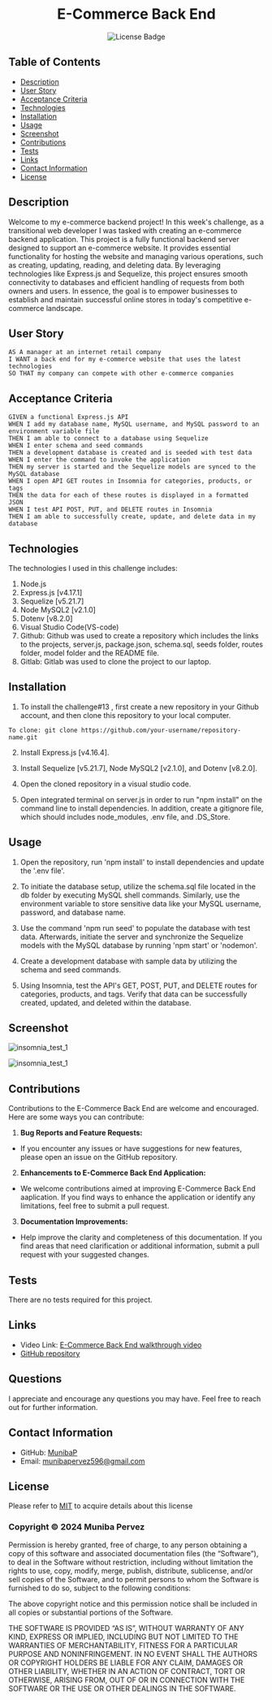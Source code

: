 <div align ="center">

# E-Commerce Back End

![License Badge](https://shields.io/badge/license-MIT-blue)
</div>

## Table of Contents
- [Description](#description)
- [User Story](#user-story)
- [Acceptance Criteria](#acceptance-criteria)
- [Technologies](#technologies)
- [Installation](#installation)
- [Usage](#usage)
- [Screenshot](#screenshot)
- [Contributions](#contributions)
- [Tests](#tests)
- [Links](#links)
- [Contact Information](#contact-information)
- [License](#license)

## Description
Welcome to my e-commerce backend project! In this week's challenge, as a transitional web developer I was tasked with creating an e-commerce backend application. This project is a fully functional backend server designed to support an e-commerce website. It provides essential functionality for hosting the website and managing various operations, such as creating, updating, reading, and deleting data. By leveraging technologies like Express.js and Sequelize, this project ensures smooth connectivity to databases and efficient handling of requests from both owners and users. In essence, the goal is to empower businesses to establish and maintain successful online stores in today's competitive e-commerce landscape.

## User Story
```
AS A manager at an internet retail company
I WANT a back end for my e-commerce website that uses the latest technologies
SO THAT my company can compete with other e-commerce companies
```

## Acceptance Criteria
```
GIVEN a functional Express.js API
WHEN I add my database name, MySQL username, and MySQL password to an environment variable file
THEN I am able to connect to a database using Sequelize
WHEN I enter schema and seed commands
THEN a development database is created and is seeded with test data
WHEN I enter the command to invoke the application
THEN my server is started and the Sequelize models are synced to the MySQL database
WHEN I open API GET routes in Insomnia for categories, products, or tags
THEN the data for each of these routes is displayed in a formatted JSON
WHEN I test API POST, PUT, and DELETE routes in Insomnia
THEN I am able to successfully create, update, and delete data in my database
```

## Technologies
The technologies I used in this challenge includes:

1. Node.js
2. Express.js [v4.17.1]
3. Sequelize [v5.21.7]
4. Node MySQL2 [v2.1.0]
5. Dotenv [v8.2.0]
4. Visual Studio Code(VS-code)
5. Github: Github was used to create a repository which includes the links to the projects, server.js, package.json, schema.sql, seeds folder, routes folder, model folder and the README file.
6. Gitlab: Gitlab was used to clone the project to our laptop.

## Installation
1. To install the challenge#13 , first create a new repository in your Github account, and then clone this repository to your local computer. 
```
To clone: git clone https://github.com/your-username/repository-name.git   
```           
2. Install Express.js [v4.16.4].

3. Install Sequelize [v5.21.7], Node MySQL2 [v2.1.0], and Dotenv [v8.2.0].

4. Open the cloned repository in a visual studio code.
 
5. Open integrated terminal on server.js in order to run "npm install" on the command line to install dependencies. In addition, create a gitignore file, which should includes node_modules, .env file, and .DS_Store.   

## Usage
1. Open the repository, run 'npm install' to install dependencies and update the '.env file'.

2. To initiate the database setup, utilize the schema.sql file located in the db folder by executing MySQL shell commands. Similarly, use the environment variable to store sensitive data like your MySQL username, password, and database name. 

3. Use the command 'npm run seed' to populate the database with test data. Afterwards, initiate the server and synchronize the Sequelize models with the MySQL database by running 'npm start' or 'nodemon'.

4. Create a development database with sample data by utilizing the schema and seed commands.

5. Using Insomnia, test the API's GET, POST, PUT, and DELETE routes for categories, products, and tags. Verify that data can be successfully created, updated, and deleted within the database.

## Screenshot
![insomnia_test_1](/Assets/insomnia_test_1.png)

![insomnia_test_1](/Assets/insomnia_test_2.png)


## Contributions
Contributions to the E-Commerce Back End are welcome and encouraged. Here are some ways you can contribute:

1. **Bug Reports and Feature Requests:**
  - If you encounter any issues or have suggestions for new features, please open an issue on the GitHub repository.
    
2. **Enhancements to E-Commerce Back End Application:**
  -  We welcome contributions aimed at improving E-Commerce Back End aaplication. If you find ways to enhance the application or identify any limitations, feel free to submit a pull request.

3. **Documentation Improvements:**
  - Help improve the clarity and completeness of this documentation. If you find areas that need clarification or additional information, submit a pull request with your suggested changes.     

## Tests
There are no tests required for this project.

## Links
- Video Link: [E-Commerce Back End walkthrough video]()
- [GitHub repository](https://github.com/MunibaP/Note_Taker.git)
  
## Questions
I appreciate and encourage any questions you may have. Feel free to reach out for further information.
  
## Contact Information
- GitHub: [MunibaP](https://github.com/MunibaP)
- Email: munibapervez596@gmail.com

## License
Please refer to [MIT]() to acquire details about this license 

### Copyright © 2024 Muniba Pervez

Permission is hereby granted, free of charge, to any person obtaining a copy of this software and associated documentation files (the “Software”), to deal in the Software without restriction, including without limitation the rights to use, copy, modify, merge, publish, distribute, sublicense, and/or sell copies of the Software, and to permit persons to whom the Software is furnished to do so, subject to the following conditions:

The above copyright notice and this permission notice shall be included in all copies or substantial portions of the Software.

THE SOFTWARE IS PROVIDED “AS IS”, WITHOUT WARRANTY OF ANY KIND, EXPRESS OR IMPLIED, INCLUDING BUT NOT LIMITED TO THE WARRANTIES OF MERCHANTABILITY, FITNESS FOR A PARTICULAR PURPOSE AND NONINFRINGEMENT. IN NO EVENT SHALL THE AUTHORS OR COPYRIGHT HOLDERS BE LIABLE FOR ANY CLAIM, DAMAGES OR OTHER LIABILITY, WHETHER IN AN ACTION OF CONTRACT, TORT OR OTHERWISE, ARISING FROM, OUT OF OR IN CONNECTION WITH THE SOFTWARE OR THE USE OR OTHER DEALINGS IN THE SOFTWARE.